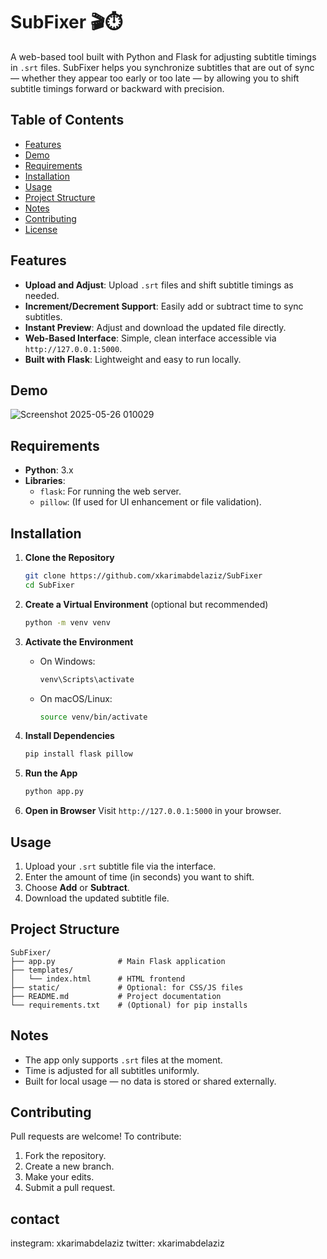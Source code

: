 # SubFixer 🎬⏱️

A web-based tool built with Python and Flask for adjusting subtitle timings in `.srt` files. SubFixer helps you synchronize subtitles that are out of sync — whether they appear too early or too late — by allowing you to shift subtitle timings forward or backward with precision.

## Table of Contents
- [Features](#features)
- [Demo](#demo)
- [Requirements](#requirements)
- [Installation](#installation)
- [Usage](#usage)
- [Project Structure](#project-structure)
- [Notes](#notes)
- [Contributing](#contributing)
- [License](#license)

## Features
- **Upload and Adjust**: Upload `.srt` files and shift subtitle timings as needed.
- **Increment/Decrement Support**: Easily add or subtract time to sync subtitles.
- **Instant Preview**: Adjust and download the updated file directly.
- **Web-Based Interface**: Simple, clean interface accessible via `http://127.0.0.1:5000`.
- **Built with Flask**: Lightweight and easy to run locally.

## Demo

![Screenshot 2025-05-26 010029](https://github.com/user-attachments/assets/bf2bfc2a-cb29-4e24-b591-cf7ca074c83c)


## Requirements
- **Python**: 3.x
- **Libraries**:
  - `flask`: For running the web server.
  - `pillow`: (If used for UI enhancement or file validation).

## Installation

1. **Clone the Repository**
   ```bash
   git clone https://github.com/xkarimabdelaziz/SubFixer
   cd SubFixer
   ```

2. **Create a Virtual Environment** (optional but recommended)
   ```bash
   python -m venv venv
   ```

3. **Activate the Environment**
   - On Windows:
     ```bash
     venv\Scripts\activate
     ```
   - On macOS/Linux:
     ```bash
     source venv/bin/activate
     ```

4. **Install Dependencies**
   ```bash
   pip install flask pillow
   ```

5. **Run the App**
   ```bash
   python app.py
   ```

6. **Open in Browser**
   Visit `http://127.0.0.1:5000` in your browser.

## Usage

1. Upload your `.srt` subtitle file via the interface.
2. Enter the amount of time (in seconds) you want to shift.
3. Choose **Add** or **Subtract**.
4. Download the updated subtitle file.

## Project Structure

```
SubFixer/
├── app.py              # Main Flask application
├── templates/
│   └── index.html      # HTML frontend
├── static/             # Optional: for CSS/JS files
├── README.md           # Project documentation
└── requirements.txt    # (Optional) for pip installs
```

## Notes
- The app only supports `.srt` files at the moment.
- Time is adjusted for all subtitles uniformly.
- Built for local usage — no data is stored or shared externally.

## Contributing
Pull requests are welcome! To contribute:
1. Fork the repository.
2. Create a new branch.
3. Make your edits.
4. Submit a pull request.

## contact
instegram: xkarimabdelaziz 
twitter:   xkarimabdelaziz
